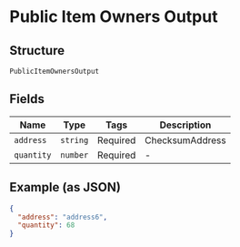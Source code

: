 
# Public Item Owners Output

## Structure

`PublicItemOwnersOutput`

## Fields

| Name | Type | Tags | Description |
|  --- | --- | --- | --- |
| `address` | `string` | Required | ChecksumAddress |
| `quantity` | `number` | Required | - |

## Example (as JSON)

```json
{
  "address": "address6",
  "quantity": 68
}
```

